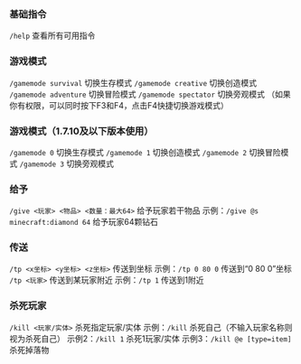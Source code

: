 ### 基础指令
`/help` 查看所有可用指令
### 游戏模式
`/gamemode survival` 切换生存模式
`/gamemode creative` 切换创造模式
`/gamemode adventure` 切换冒险模式
`/gamemode spectator` 切换旁观模式
（如果你有权限，可以同时按下F3和F4，点击F4快捷切换游戏模式）
### 游戏模式（1.7.10及以下版本使用）
`/gamemode 0` 切换生存模式
`/gamemode 1` 切换创造模式
`/gamemode 2` 切换冒险模式
`/gamemode 3` 切换旁观模式
### 给予
`/give <玩家> <物品> <数量：最大64>` 给予玩家若干物品
示例：`/give @s minecraft:diamond 64` 给予玩家64颗钻石
### 传送
`/tp <x坐标> <y坐标> <z坐标>` 传送到坐标
示例：`/tp 0 80 0` 传送到“0 80 0”坐标
`/tp <玩家>` 传送到某玩家附近
示例：`/tp 1` 传送到1附近
### 杀死玩家
`/kill <玩家/实体>` 杀死指定玩家/实体
示例：`/kill` 杀死自己（不输入玩家名称则视为杀死自己）
示例2：`/kill 1` 杀死1玩家/实体
示例3：`/kill @e [type=item]` 杀死掉落物